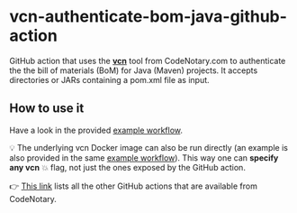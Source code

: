 # vcn-authenticate-bom-java-github-action

GitHub action that uses the **[vcn](https://github.com/codenotary/vcn)** tool from CodeNotary.com to authenticate the the bill of materials (BoM) for Java (Maven) projects. It accepts directories or JARs containing a pom.xml file as input.

## How to use it

Have a look in the provided [example workflow](.github/workflows/example.yml).

:bulb: The underlying vcn Docker image can also be run directly (an example is also provided in the same [example workflow](.github/workflows/example.yml)). This way one can **specify any vcn** :boom: flag, not just the ones exposed by the GitHub action.

👉 [This link](https://github.com/marketplace?type=actions&query=publisher%3Acodenotary+) lists all the other GitHub actions that are available from CodeNotary.
